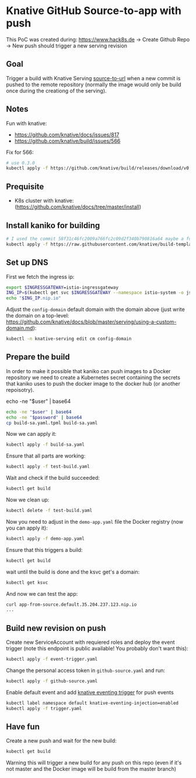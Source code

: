 # Knative GitHub Source-to-app with push

This PoC was created during: https://www.hack8s.de
-> Create Github Repo
-> New push should trigger a new serving revision

## Goal

Trigger a build with Knative Serving [source-to-url](https://github.com/knative/docs/tree/master/serving/samples/source-to-url-go) when a new commit is pushed to the remote repository (normally the image would only be build once during the creationg of the serving).

## Notes

Fun with knative:

- https://github.com/knative/docs/issues/817
- https://github.com/knative/build/issues/566

Fix for 566:

```bash
# use 0.3.0
kubectl apply -f https://github.com/knative/build/releases/download/v0.3.0/release.yaml
```

## Prequisite

- K8s cluster with knative: (https://github.com/knative/docs/tree/master/install)

## Install kaniko for building

```bash
# I used the commit 58f31c46fc2009a766fc2c09d2f340b790816a64 maybe a future commit may break everything
kubectl apply -f https://raw.githubusercontent.com/knative/build-templates/master/kaniko/kaniko.yaml
```

## Set up DNS

First we fetch the ingress ip:

```bash
export $INGRESSGATEWAY=istio-ingressgateway
ING_IP=$(kubectl get svc $INGRESSGATEWAY --namespace istio-system -o json | jq -r '.status.loadBalancer.ingress[0].ip')
echo "$ING_IP.nip.io"
```

Adjust the `config-domain` default domain with the domain above (just write the domain on a top-level: https://github.com/knative/docs/blob/master/serving/using-a-custom-domain.md):

```bash
kubectl -n knative-serving edit cm config-domain
```

## Prepare the build

In order to make it possible that kaniko can push images to a Docker repository we need to create a Kubernetes secret containing the secrets that kaniko uses to push the docker image to the docker hub (or another repoisotry).

echo -ne "$user" | base64

```bash
echo -ne "$user" | base64
echo -ne "$password" | base64
cp build-sa.yaml.tpml build-sa.yaml
```

Now we can apply it:

```bash
kubectl apply -f build-sa.yaml
```

Ensure that all parts are working:

```bash
kubectl apply -f test-build.yaml
```

Wait and check if the build succeeded:

```bash
kubectl get build
```

Now we clean up:

```bash
kubectl delete -f test-build.yaml
```

Now you need to adjust in the `demo-app.yaml` file the Docker registry (now you can apply it):

```bash
kubectl apply -f demo-app.yaml
```

Ensure that this triggers a build:

```bash
kubectl get build
```

wait until the build is done and the ksvc get's a domain:

```bash
kubectl get ksvc
```

And now we can test the app:

```bash
curl app-from-source.default.35.204.237.123.nip.io
...
```

## Build new revision on push

Create new ServiceAccount with requiered roles and deploy the event trigger (note this endpoint is public available! You probably don't want this):

```bash
kubectl apply -f event-trigger.yaml
```

Change the personal access token in `github-source.yaml` and run:

```bash
kubectl apply -f github-source.yaml
```

Enable default event and add [knative eventing trigger](https://github.com/knative/eventing/blob/release-0.5/docs/spec/spec.md) for push events
```bash
kubectl label namespace default knative-eventing-injection=enabled
kubectl apply -f trigger.yaml
```

## Have fun

Create a new push and wait for the new build:

```bash
kubectl get build
```

Warning this will trigger a new build for any push on this repo (even if it's not master and the Docker image will be build from the master branch)
